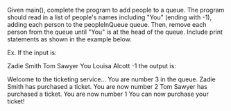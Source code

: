 Given main(), complete the program to add people to a queue. The program should read in a list of people's names including "You" (ending with -1), adding each person to the peopleInQueue queue. Then, remove each person from the queue until "You" is at the head of the queue. Include print statements as shown in the example below.

Ex. If the input is:

Zadie Smith
Tom Sawyer
You
Louisa Alcott
-1
the output is:

Welcome to the ticketing service...
You are number 3 in the queue.
Zadie Smith has purchased a ticket.
You are now number 2
Tom Sawyer has purchased a ticket.
You are now number 1
You can now purchase your ticket!